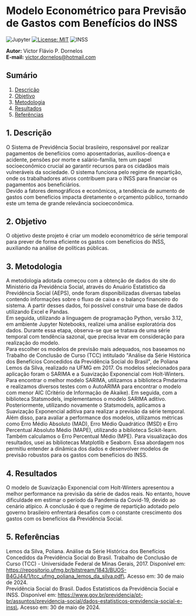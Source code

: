 # Modelo Econométrico para Previsão de Gastos com Benefícios do INSS
![Jupyter](https://img.shields.io/badge/Made%20with-Jupyter-orange?style=for-the-badge&logo=Jupyter)
[![License: MIT](https://img.shields.io/badge/License-MIT-yellow.svg)](https://opensource.org/licenses/MIT)
![INSS](https://admin-blog.grupogen.com.br/app/uploads/sites/2/2021/04/segurados-da-previdencia-social.jpg)

 **Autor:** Victor Flávio P. Dornelos\
**E-mail:** victor.dornelos@hotmail.com

## Sumário
1. [Descrição](https://www.mercadolivre.com.br/ar-condicionado-inverter-samsung-windfree-connect-9000-btus-frio-220v/p/MLB27658591?item_id=MLB4436518970&from=gshop&matt_tool=12284505&matt_word=&matt_source=google&matt_campaign_id=14303413664&matt_ad_group_id=136581273569&matt_match_type=&matt_network=g&matt_device=c&matt_creative=584243205817&matt_keyword=&matt_ad_position=&matt_ad_type=pla&matt_merchant_id=735098639&matt_product_id=MLB27658591-product&matt_product_partition_id=2267835084921&matt_target_id=pla-2267835084921&cq_src=google_ads&cq_cmp=14303413664&cq_net=g&cq_plt=gp&cq_med=pla&gad_source=1&gclid=CjwKCAjwx-CyBhAqEiwAeOcTdUZXxD8hnM2zu6_Lny9juF3eNX0NDXZpaQH-7yT3nn-g_KV8Ix7zrxoCCG0QAvD_BwE)
2. [Objetivo](https://www.mercadolivre.com.br/ar-condicionado-inverter-samsung-windfree-connect-9000-btus-frio-220v/p/MLB27658591?item_id=MLB4436518970&from=gshop&matt_tool=12284505&matt_word=&matt_source=google&matt_campaign_id=14303413664&matt_ad_group_id=136581273569&matt_match_type=&matt_network=g&matt_device=c&matt_creative=584243205817&matt_keyword=&matt_ad_position=&matt_ad_type=pla&matt_merchant_id=735098639&matt_product_id=MLB27658591-product&matt_product_partition_id=2267835084921&matt_target_id=pla-2267835084921&cq_src=google_ads&cq_cmp=14303413664&cq_net=g&cq_plt=gp&cq_med=pla&gad_source=1&gclid=CjwKCAjwx-CyBhAqEiwAeOcTdUZXxD8hnM2zu6_Lny9juF3eNX0NDXZpaQH-7yT3nn-g_KV8Ix7zrxoCCG0QAvD_BwE)
3. [Metodologia](https://www.mercadolivre.com.br/ar-condicionado-inverter-samsung-windfree-connect-9000-btus-frio-220v/p/MLB27658591?item_id=MLB4436518970&from=gshop&matt_tool=12284505&matt_word=&matt_source=google&matt_campaign_id=14303413664&matt_ad_group_id=136581273569&matt_match_type=&matt_network=g&matt_device=c&matt_creative=584243205817&matt_keyword=&matt_ad_position=&matt_ad_type=pla&matt_merchant_id=735098639&matt_product_id=MLB27658591-product&matt_product_partition_id=2267835084921&matt_target_id=pla-2267835084921&cq_src=google_ads&cq_cmp=14303413664&cq_net=g&cq_plt=gp&cq_med=pla&gad_source=1&gclid=CjwKCAjwx-CyBhAqEiwAeOcTdUZXxD8hnM2zu6_Lny9juF3eNX0NDXZpaQH-7yT3nn-g_KV8Ix7zrxoCCG0QAvD_BwE)
4. [Resultados](https://www.mercadolivre.com.br/ar-condicionado-inverter-samsung-windfree-connect-9000-btus-frio-220v/p/MLB27658591?item_id=MLB4436518970&from=gshop&matt_tool=12284505&matt_word=&matt_source=google&matt_campaign_id=14303413664&matt_ad_group_id=136581273569&matt_match_type=&matt_network=g&matt_device=c&matt_creative=584243205817&matt_keyword=&matt_ad_position=&matt_ad_type=pla&matt_merchant_id=735098639&matt_product_id=MLB27658591-product&matt_product_partition_id=2267835084921&matt_target_id=pla-2267835084921&cq_src=google_ads&cq_cmp=14303413664&cq_net=g&cq_plt=gp&cq_med=pla&gad_source=1&gclid=CjwKCAjwx-CyBhAqEiwAeOcTdUZXxD8hnM2zu6_Lny9juF3eNX0NDXZpaQH-7yT3nn-g_KV8Ix7zrxoCCG0QAvD_BwE)
5. [Referências](https://www.mercadolivre.com.br/ar-condicionado-inverter-samsung-windfree-connect-9000-btus-frio-220v/p/MLB27658591?item_id=MLB4436518970&from=gshop&matt_tool=12284505&matt_word=&matt_source=google&matt_campaign_id=14303413664&matt_ad_group_id=136581273569&matt_match_type=&matt_network=g&matt_device=c&matt_creative=584243205817&matt_keyword=&matt_ad_position=&matt_ad_type=pla&matt_merchant_id=735098639&matt_product_id=MLB27658591-product&matt_product_partition_id=2267835084921&matt_target_id=pla-2267835084921&cq_src=google_ads&cq_cmp=14303413664&cq_net=g&cq_plt=gp&cq_med=pla&gad_source=1&gclid=CjwKCAjwx-CyBhAqEiwAeOcTdUZXxD8hnM2zu6_Lny9juF3eNX0NDXZpaQH-7yT3nn-g_KV8Ix7zrxoCCG0QAvD_BwE)

## 1. Descrição

O Sistema de Previdência Social brasileiro, responsável por realizar pagamentos de benefícios como aposentadorias, auxílios-doença e acidente, pensões por morte e salário-família, tem um papel socioeconômico crucial ao garantir recursos para os cidadãos mais vulneráveis da sociedade. O sistema funciona pelo regime de repartição, onde os trabalhadores ativos contribuem para o INSS para financiar os pagamentos aos beneficiários.\
Devido a fatores demográficos e econômicos, a tendência de aumento de gastos com benefícios impacta diretamente o orçamento público, tornando este um tema de grande relevância socioeconômica.

## 2. Objetivo

O objetivo deste projeto é criar um modelo econométrico de série temporal para prever de forma eficiente os gastos com benefícios do INSS, auxiliando na análise de políticas públicas.

## 3. Metodologia
A metodologia adotada começou com a obtenção de dados do site do Ministério da Previdência Social, através do Anuário Estatístico da Previdência Social (AEPS), onde foram disponibilizadas diversas tabelas contendo informações sobre o fluxo de caixa e o balanço financeiro do sistema. A partir desses dados, foi possível construir uma base de dados utilizando Excel e Pandas.\
Em seguida, utilizando a linguagem de programação Python, versão 3.12, em ambiente Jupyter Notebooks, realizei uma análise exploratória dos dados. Durante essa etapa, observa-se que se tratava de uma série temporal com tendência sazonal, que precisa levar em consideração para realização do modelo.\
Para escolher os modelos de previsão mais adequados, nos baseamos no Trabalho de Conclusão de Curso (TCC) intitulado "Análise da Série Histórica dos Benefícios Concedidos da Previdência Social do Brasil", de Poliana Lemos da Silva, realizado na UFMG em 2017. Os modelos selecionados para aplicação foram o SARIMA e a Suavização Exponencial com Holt-Winters.\
Para encontrar o melhor modelo SARIMA, utilizamos a biblioteca Pmdarima e realizamos diversos testes com o AutoARIMA para encontrar o modelo com menor AIC (Critério de Informação de Akaike). Em seguida, com a biblioteca Statsmodels, implementamos o modelo SARIMA aditivo. Posteriormente, utilizando novamente o Statsmodels, aplicamos a Suavização Exponencial aditiva para realizar a previsão da série temporal.\
Além disso, para avaliar a performance dos modelos, utilizamos métricas como Erro Médio Absoluto (MAD), Erro Médio Quadrático (MSD) e Erro Percentual Absoluto Médio (MAPE), utilizando a biblioteca Scikit-learn. Também calculamos o Erro Percentual Médio (MPE). Para visualização dos resultados, usei as bibliotecas Matplotlib e Seaborn. Essa abordagem nos permitiu entender a dinâmica dos dados e desenvolver modelos de previsão robustos para os gastos com benefícios do INSS.

## 4. Resultados

O modelo de Suavização Exponencial com Holt-Winters apresentou a melhor performance na previsão da série de dados reais. No entanto, houve dificuldade em estimar o período da Pandemia da Covid-19, devido ao cenário atípico. A conclusão é que o regime de repartição adotado pelo governo brasileiro enfrentará desafios com o constante crescimento dos gastos com os benefícios da Previdência Social.


## 5. Referências
Lemos da Silva, Poliana. Análise da Série Histórica dos Benefícios Concedidos da Previdência Social do Brasil. Trabalho de Conclusão de Curso (TCC) - Universidade Federal de Minas Gerais, 2017. Disponível em: <https://repositorio.ufmg.br/bitstream/1843/BUOS-B4GJ44/1/tcc_ufmg_poliana_lemos_da_silva.pdf\>. Acesso em: 30 de maio de 2024.\
Previdência Social do Brasil. Dados Estatísticos da Previdência Social e INSS. Disponível em: <https://www.gov.br/previdencia/pt-br/assuntos/previdencia-social/dados-estatisticos-previdencia-social-e-inss\>. Acesso em: 30 de maio de 2024.
